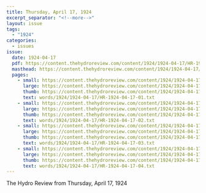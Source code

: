 ```yaml
---
title: Thursday, April 17, 1924
excerpt_separator: "<!--more-->"
layout: issue
tags:
  - "1924"
categories:
  - issues
issue:
  date: 1924-04-17
  pdf: https://content.thehydroreview.com/content/1924/1924-04-17/HR-1924-04-17.pdf
  masthead: https://content.thehydroreview.com/content/1924/1924-04-17/masthead/HR-1924-04-17.jpg
  pages:
    - small: https://content.thehydroreview.com/content/1924/1924-04-17/small/HR-1924-04-17-01.jpg
      large: https://content.thehydroreview.com/content/1924/1924-04-17/large/HR-1924-04-17-01.jpg
      thumb: https://content.thehydroreview.com/content/1924/1924-04-17/thumbnails/HR-1924-04-17-01.jpg
      text: words/1924/1924-04-17/HR-1924-04-17-01.txt
    - small: https://content.thehydroreview.com/content/1924/1924-04-17/small/HR-1924-04-17-02.jpg
      large: https://content.thehydroreview.com/content/1924/1924-04-17/large/HR-1924-04-17-02.jpg
      thumb: https://content.thehydroreview.com/content/1924/1924-04-17/thumbnails/HR-1924-04-17-02.jpg
      text: words/1924/1924-04-17/HR-1924-04-17-02.txt
    - small: https://content.thehydroreview.com/content/1924/1924-04-17/small/HR-1924-04-17-03.jpg
      large: https://content.thehydroreview.com/content/1924/1924-04-17/large/HR-1924-04-17-03.jpg
      thumb: https://content.thehydroreview.com/content/1924/1924-04-17/thumbnails/HR-1924-04-17-03.jpg
      text: words/1924/1924-04-17/HR-1924-04-17-03.txt
    - small: https://content.thehydroreview.com/content/1924/1924-04-17/small/HR-1924-04-17-04.jpg
      large: https://content.thehydroreview.com/content/1924/1924-04-17/large/HR-1924-04-17-04.jpg
      thumb: https://content.thehydroreview.com/content/1924/1924-04-17/thumbnails/HR-1924-04-17-04.jpg
      text: words/1924/1924-04-17/HR-1924-04-17-04.txt
---
```


The Hydro Review from Thursday, April 17, 1924

<!--more-->

